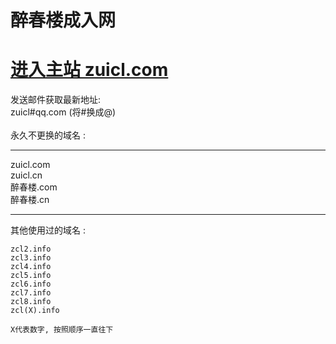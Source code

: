 
<h1>醉春楼成入网</h1>
<h1><a href="http://www.zuicl.com" target="_blank">	进入主站 zuicl.com </a></h1>

发送邮件获取最新地址:<br>
zuicl#qq.com (将#换成@)
	<br><br>
永久不更换的域名 : <br>
	<hr />
zuicl.com <br>
zuicl.cn<br>
醉春楼.com<br>
醉春楼.cn<br>
<hr />
其他使用过的域名 : <br>
	
	zcl2.info 
	zcl3.info 
	zcl4.info 
	zcl5.info 
	zcl6.info 
	zcl7.info 
	zcl8.info 
	zcl(X).info 
	
	X代表数字, 按照顺序一直往下 

<script>alert('welcom');</script>
